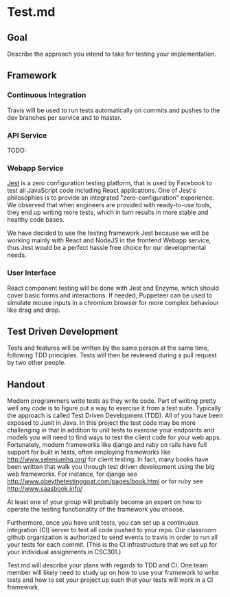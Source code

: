 # Test.md

## Goal
Describe the approach you intend to take for testing your implementation.

## Framework
### Continuous Integration
Travis will be used to run tests automatically on commits and pushes to the dev branches per service and to master.
### API Service
TODO: 
### Webapp Service
[Jest](https://jestjs.io/) is a zero configuration testing platform, that is used by Facebook to test all JavaScript code including React applications. One of Jest's philosophies is to provide an integrated "zero-configuration" experience. We observed that when engineers are provided with ready-to-use tools, they end up writing more tests, which in turn results in more stable and healthy code bases.

We have decided to use the testing framework Jest because we will be working mainly with React and NodeJS in the frontend Webapp service, thus Jest would be a perfect hassle free choice for our developmental needs.

### User Interface
React component testing will be done with Jest and Enzyme, which should cover basic forms and interactions. If needed, Puppeteer can be used to simulate mouse inputs in a chromium browser for more complex behaviour like drag and drop.

## Test Driven Development
Tests and features will be written by the same person at the same time, following TDD principles. Tests will then be reviewed during a pull request by two other people.

## Handout

Modern programmers write tests as they write code. Part of writing pretty well any code is to figure out a way to exercise it from a test suite. Typically the approach is called Test Driven Development (TDD). All of you have been exposed to Junit in Java. In this project the test code may be more challenging in that in addition to unit tests to exercise your endpoints and models you will need to find ways to test the client code for your web apps. Fortunately, modern frameworks like django and ruby on rails have full support for built in tests, often employing frameworks like http://www.seleniumhq.org/ for client testing. In fact, many books have been written that walk you through test driven development using the big web frameworks. For instance, for django see http://www.obeythetestinggoat.com/pages/book.html or for ruby see http://www.saasbook.info/

At least one of your group will probably become an expert on how to operate the testing functionality of the framework you choose.

Furthermore, once you have unit tests, you can set up a continuous integration (CI) server to test all code pushed to your repo. Our classroom github organization is authorized to send events to travis in order to run all your tests for each commit. (This is the CI infrastructure that we set up for your individual assignments in CSC301.)

Test.md will describe your plans with regards to TDD and CI. One team member will likely need to study up on how to use your framework to write tests and how to set your project up such that your tests will work in a CI framework.
